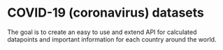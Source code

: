 # COVID-19 (coronavirus) datasets
The goal is to create an easy to use and extend API for calculated datapoints and important information for each country around the world.
